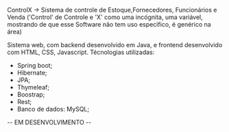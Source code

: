 ControlX -> Sistema de controle de Estoque,Fornecedores, Funcionários e Venda ('Control' de Controle e 'X' como uma incógnita, uma variável, mostrando de que esse Software não tem uso especifico, é genérico na área)

Sistema web, com backend desenvolvido em Java, e frontend desenvolvido com HTML, CSS, Javascript. Técnologias utilizadas:
- Spring boot;
- Hibernate;
- JPA;
- Thymeleaf;
- Boostrap;
- Rest;
- Banco de dados: MySQL;

-- EM DESENVOLVIMENTO --
